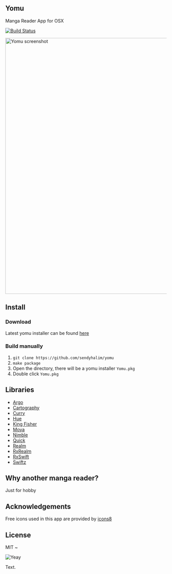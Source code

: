 ## Yomu
Manga Reader App for OSX

[![Build Status](https://api.travis-ci.org/sendyhalim/Yomu.svg)](https://travis-ci.org/sendyhalim/Yomu)

<img width="800" alt="Yomu screenshot" src="https://raw.githubusercontent.com/sendyhalim/Yomu/master/Resources/screenshot.png">


## Install

### Download
Latest yomu installer can be found [here](https://github.com/sendyhalim/yomu/releases/latest)

### Build manually
1. `git clone https://github.com/sendyhalim/yomu`
2. `make package`
3. Open the directory, there will be a yomu installer `Yomu.pkg`
4. Double click `Yomu.pkg`

## Libraries
- [Argo](https://github.com/thoughtbot/Argo)
- [Cartography](https://github.com/robb/Cartography)
- [Curry](https://github.com/thoughtbot/Curry)
- [Hue](https://github.com/hyperoslo/Hue)
- [King Fisher](https://github.com/onevcat/Kingfisher)
- [Moya](https://github.com/Moya/Moya)
- [Nimble](https://github.com/Quick/Nimble)
- [Quick](https://github.com/Quick/Quick)
- [Realm](https://github.com/realm/realm-cocoa)
- [RxRealm](https://github.com/RxSwiftCommunity/RxRealm)
- [RxSwift](https://github.com/ReactiveX/RxSwift)
- [Swiftz](https://github.com/typelift/Swiftz)


## Why another manga reader?
Just for hobby

## Acknowledgements
Free icons used in this app are provided by [icons8](https://icons8.com)

## License
MIT ~

![Yeay](https://media1.giphy.com/media/ZHjSXzRkUWTWE/200.gif)

Text.
